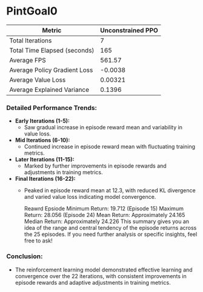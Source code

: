 # PintGoal0


| Metric                   | Unconstrained PPO|
|--------------------------|---------------|
| Total Iterations         | 7             |
| Total Time Elapsed (seconds) | 165         |
| Average FPS              | 561.57        |
| Average Policy Gradient Loss | -0.0038   |
| Average Value Loss       | 0.00321       |
| Average Explained Variance | 0.1396      |

### Detailed Performance Trends:

- **Early Iterations (1-5):** 
  - Saw gradual increase in episode reward mean and variability in value loss.
- **Mid Iterations (6-10):** 
  - Continued increase in episode reward mean with fluctuating training metrics.
- **Later Iterations (11-15):** 
  - Marked by further improvements in episode rewards and adjustments in training metrics.
- **Final Iterations (16-22):** 
  - Peaked in episode reward mean at 12.3, with reduced KL divergence and varied value loss indicating model convergence.
 
    Reawrd Epsiode 
  Minimum Return: 19.712 (Episode 15)
  Maximum Return: 28.056 (Episode 24)
  Mean Return: Approximately 24.165
  Median Return: Approximately 24.226
  This summary gives you an idea of the range and central tendency of the episode returns across the 25 episodes. If you need further         analysis or specific insights, feel free to ask!

### Conclusion:

- The reinforcement learning model demonstrated effective learning and convergence over the 22 iterations, with consistent improvements in episode rewards and adaptive adjustments in training metrics.
